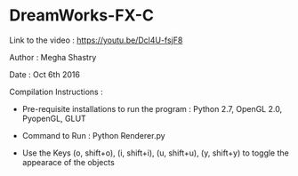 # DreamWorks-FX-C
Link to the video : https://youtu.be/Dcl4U-fsjF8

Author : Megha Shastry

Date   : Oct 6th 2016

Compilation Instructions :

* Pre-requisite installations to run the program :
	Python 2.7, OpenGL 2.0, PyopenGL, GLUT

* Command to Run :
	Python Renderer.py

* Use the Keys (o, shift+o), (i, shift+i), (u, shift+u), (y, shift+y) to toggle the appearace of the objects
